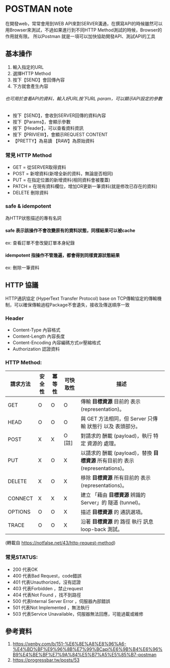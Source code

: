 # POSTMAN note

在開發web，常常會用到WEB API來對SERVER溝通，在撰寫API的時候雖然可以用Browser來測試，不過如果進行到不同HTTP Method測試的時候，Browser的作用就有限。
所以Postman 就是一項可以加快協助開發API、測試API的工具

## 基本操作

1. 輸入指定的URL
2. 選擇HTTP Method
3. 按下【SEND】會回傳內容 
4. 下方就會產生內容

###### 也可用於查看API的資料，輸入好URL按下URL param，可以顯示API設定的參數
* 按下【SEND】，會收到SERVER回傳的資料內容
* 按下【Params】，會顯示參數
* 按下【Header】，可以查看資料資訊
* 按下【PRIVIEW】，會顯示REQUEST CONTENT
* 【PRETTY】為易讀 【RAW】為原始資料

### 常見 HTTP Method

* GET = 從SERVER取得資料
* POST = 新增資料(新增全新的資料，無論是否相同)
* PUT = 在指定位置的新增資料(相同資料會被覆蓋)
* PATCH = 在現有資料欄位，增加OR更新一筆資料(就是修改已存在的資料)
* DELETE 刪除資料

### safe & idempotent 
為HTTP狀態描述的專有名詞

#### safe 表示該操作不會改變原有的資料狀態，同樣結果可以被cache

ex: 查看訂單不會改變訂單本身紀錄

#### idempotent 指操作不管幾遍，都會得到同樣資源狀態結果
ex: 刪除一筆資料



## HTTP 協議
HTTP通訊協定 (HyperText Transfer Protocol) base on TCP傳輸協定的傳輸機制，可以確保傳輸過程Package不會遺失，接收及傳送順序一致

### Header
* Content-Type 內容格式
* Content-Length 內容長度
* Content-Encoding 內容編碼方式or壓縮格式
* Authorization 認證資料

### HTTP Method: 
| 請求方法 | 安全性 | 冪等性 | 可快取性 | 描述 |
| --- | --- | --- | --- | --- |
| GET | O | O | O | 傳輸 **目標資源** 目前的 表示 (representation)。 |
| HEAD | O | O | O | 與 GET 方法相同，但 Server 只傳輸 狀態行 以及 表頭部分。 |
| POST | X | X | O \[註\] | 對請求的 酬載 (payload)，執行 特定 資源的 處理。 |
| PUT | X | O | X | 以請求的 酬載 (payload)，替換 **目標資源** 所有目前的 表示 (representations)。 |
| DELETE | X | O | X | 移除 **目標資源** 所有目前的 表示 (representations)。 |
| CONNECT | X | X | X | 建立 「藉由 **目標資源** 辨識的 Server」的 隧道 (tunnel)。 |
| OPTIONS | O | O | X | 描述 **目標資源** 的 通訊選項。 |
| TRACE | O | O | X | 沿著 **目標資源** 的 路徑 執行 訊息 loop-back 測試。 |
(轉載自 https://notfalse.net/43/http-request-method)

### 常見STATUS: 
* 200 代表OK 
* 400 代表Bad Request，code錯誤
* 401 代表Unauthorized，沒有認證
* 403 代表Forbidden ，禁止request
* 404 代表Not Found ，找不到路徑
* 500 代表Internal Server Error ，伺服器內部錯誤
* 501 代表Not Implemented ，無法執行
* 503 代表Service Unavailable，伺服器無法回應，可能過載或維修



## 參考資料
1. https://xenby.com/b/151-%E6%8E%A8%E8%96%A6-%E4%BD%BF%E9%96%8B%E7%99%BCapi%E6%9B%B4%E6%96%B9%E4%BE%BF%E7%9A%84%E5%B7%A5%E5%85%B7-postman
2. https://progressbar.tw/posts/53
